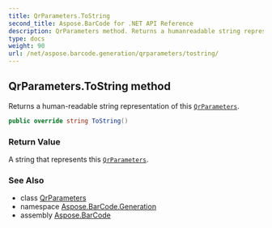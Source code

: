 ```yaml
---
title: QrParameters.ToString
second_title: Aspose.BarCode for .NET API Reference
description: QrParameters method. Returns a humanreadable string representation of this QrParameters
type: docs
weight: 90
url: /net/aspose.barcode.generation/qrparameters/tostring/
---
```

## QrParameters.ToString method

Returns a human-readable string representation of this [`QrParameters`](../).

```csharp
public override string ToString()
```

### Return Value

A string that represents this [`QrParameters`](../).

### See Also

* class [QrParameters](../)
* namespace [Aspose.BarCode.Generation](../../qrparameters/)
* assembly [Aspose.BarCode](../../../)


